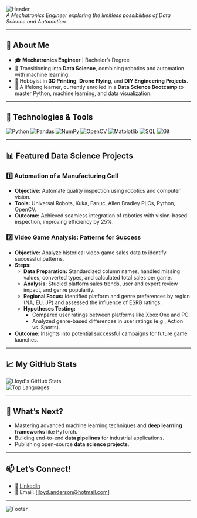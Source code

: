 ![Header](https://i.imgur.com/nJok7gp.png)  
*A Mechatronics Engineer exploring the limitless possibilities of Data Science and Automation.*

---

## 🌟 **About Me**

- 🎓 **Mechatronics Engineer** | Bachelor’s Degree
- 🤖 Transitioning into **Data Science**, combining robotics and automation with machine learning.
- 🎨 Hobbyist in **3D Printing**, **Drone Flying**, and **DIY Engineering Projects**.
- 🌟 A lifelong learner, currently enrolled in a **Data Science Bootcamp** to master Python, machine learning, and data visualization.

---

## 🧰 **Technologies & Tools**

![Python](https://img.shields.io/badge/Python-3776AB?style=for-the-badge&logo=python&logoColor=white)
![Pandas](https://img.shields.io/badge/Pandas-150458?style=for-the-badge&logo=pandas&logoColor=white)
![NumPy](https://img.shields.io/badge/NumPy-013243?style=for-the-badge&logo=numpy&logoColor=white)
![OpenCV](https://img.shields.io/badge/OpenCV-5C3EE8?style=for-the-badge&logo=opencv&logoColor=white)
![Matplotlib](https://img.shields.io/badge/Matplotlib-005571?style=for-the-badge&logo=matplotlib&logoColor=white)
![SQL](https://img.shields.io/badge/SQL-003B57?style=for-the-badge&logo=sqlite&logoColor=white)
![Git](https://img.shields.io/badge/Git-F05032?style=for-the-badge&logo=git&logoColor=white)

---

## 📊 **Featured Data Science Projects**

### 1️⃣ **Automation of a Manufacturing Cell**
- **Objective:** Automate quality inspection using robotics and computer vision.  
- **Tools:** Universal Robots, Kuka, Fanuc, Allen Bradley PLCs, Python, OpenCV.  
- **Outcome:** Achieved seamless integration of robotics with vision-based inspection, improving efficiency by 25%.

### 3️⃣ **Video Game Analysis: Patterns for Success**
- **Objective:** Analyze historical video game sales data to identify successful patterns.  
- **Steps:**
  - **Data Preparation:** Standardized column names, handled missing values, converted types, and calculated total sales per game.
  - **Analysis:** Studied platform sales trends, user and expert review impact, and genre popularity.  
  - **Regional Focus:** Identified platform and genre preferences by region (NA, EU, JP) and assessed the influence of ESRB ratings.
  - **Hypotheses Testing:**
    - Compared user ratings between platforms like Xbox One and PC.
    - Analyzed genre-based differences in user ratings (e.g., Action vs. Sports).
- **Outcome:** Insights into potential successful campaigns for future game launches.

---

## 📈 **My GitHub Stats**

![Lloyd's GitHub Stats](https://github-readme-stats.vercel.app/api?username=YourUsername&show_icons=true&theme=radical)  
![Top Languages](https://github-readme-stats.vercel.app/api/top-langs/?username=YourUsername&layout=compact&theme=radical)

---

## 🌱 **What’s Next?**
- Mastering advanced machine learning techniques and **deep learning frameworks** like PyTorch.
- Building end-to-end **data pipelines** for industrial applications.
- Publishing open-source **data science projects**.

---

## 📫 **Let’s Connect!**

- 💼 [LinkedIn](https://www.linkedin.com/in/lloydbanderson/)  
- 📧 Email: [lloyd.anderson@hotmail.com]  

---

![Footer](https://i.imgur.com/l6ORF6T.png)
